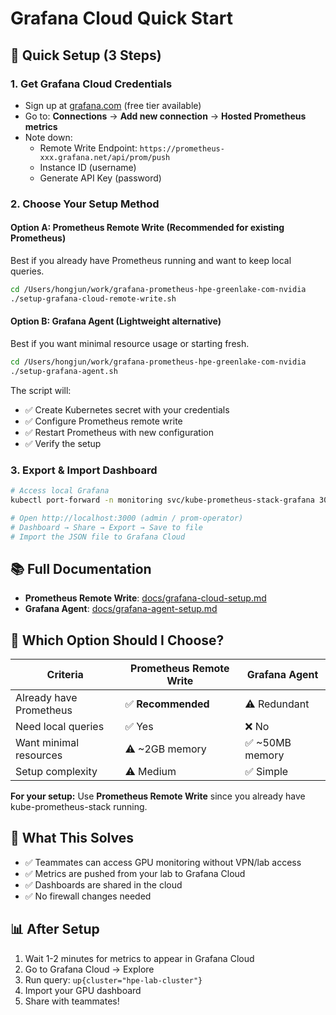 # Grafana Cloud Quick Start

## 🚀 Quick Setup (3 Steps)

### 1. Get Grafana Cloud Credentials
- Sign up at [grafana.com](https://grafana.com) (free tier available)
- Go to: **Connections** → **Add new connection** → **Hosted Prometheus metrics**
- Note down:
  - Remote Write Endpoint: `https://prometheus-xxx.grafana.net/api/prom/push`
  - Instance ID (username)
  - Generate API Key (password)

### 2. Choose Your Setup Method

#### Option A: Prometheus Remote Write (Recommended for existing Prometheus)
Best if you already have Prometheus running and want to keep local queries.

```bash
cd /Users/hongjun/work/grafana-prometheus-hpe-greenlake-com-nvidia
./setup-grafana-cloud-remote-write.sh
```

#### Option B: Grafana Agent (Lightweight alternative)
Best if you want minimal resource usage or starting fresh.

```bash
cd /Users/hongjun/work/grafana-prometheus-hpe-greenlake-com-nvidia
./setup-grafana-agent.sh
```

The script will:
- ✅ Create Kubernetes secret with your credentials
- ✅ Configure Prometheus remote write
- ✅ Restart Prometheus with new configuration
- ✅ Verify the setup

### 3. Export & Import Dashboard
```bash
# Access local Grafana
kubectl port-forward -n monitoring svc/kube-prometheus-stack-grafana 3000:80

# Open http://localhost:3000 (admin / prom-operator)
# Dashboard → Share → Export → Save to file
# Import the JSON file to Grafana Cloud
```

## 📚 Full Documentation
- **Prometheus Remote Write**: [docs/grafana-cloud-setup.md](docs/grafana-cloud-setup.md)
- **Grafana Agent**: [docs/grafana-agent-setup.md](docs/grafana-agent-setup.md)

## 🤔 Which Option Should I Choose?

| Criteria | Prometheus Remote Write | Grafana Agent |
|----------|------------------------|---------------|
| Already have Prometheus | ✅ **Recommended** | ⚠️ Redundant |
| Need local queries | ✅ Yes | ❌ No |
| Want minimal resources | ⚠️ ~2GB memory | ✅ ~50MB memory |
| Setup complexity | ⚠️ Medium | ✅ Simple |

**For your setup:** Use **Prometheus Remote Write** since you already have kube-prometheus-stack running.

## 🎯 What This Solves
- ✅ Teammates can access GPU monitoring without VPN/lab access
- ✅ Metrics are pushed from your lab to Grafana Cloud
- ✅ Dashboards are shared in the cloud
- ✅ No firewall changes needed

## 📊 After Setup
1. Wait 1-2 minutes for metrics to appear in Grafana Cloud
2. Go to Grafana Cloud → Explore
3. Run query: `up{cluster="hpe-lab-cluster"}`
4. Import your GPU dashboard
5. Share with teammates!
